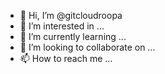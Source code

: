 - 👋 Hi, I’m @gitcloudroopa
- 👀 I’m interested in ...
- 🌱 I’m currently learning ...
- 💞️ I’m looking to collaborate on ...
- 📫 How to reach me ...

<!---
gitcloudroopa/gitcloudroopa is a ✨ special ✨ repository because its `README.md` (this file) appears on your GitHub profile.
You can click the Preview link to take a look at your changes.
--->

